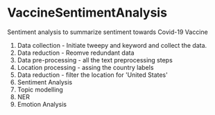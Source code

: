 # VaccineSentimentAnalysis
Sentiment analysis to summarize sentiment towards Covid-19 Vaccine


1. Data collection - Initiate tweepy and keyword and collect the data.
2. Data reduction - Reomve redundant data
3. Data pre-processing - all the text preprocessing steps
4. Location processing - assing the country labels
5. Data reduction - filter the location for 'United States'
6. Sentiment Analysis
7. Topic modelling
8. NER
9. Emotion Analysis

